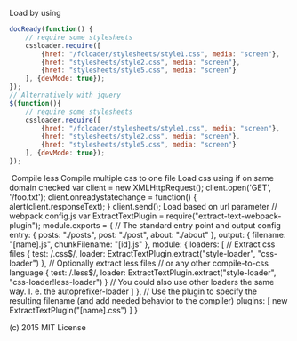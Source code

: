 Load by using
```javascript
docReady(function() {
    // require some stylesheets
    cssloader.require([
        {href: "/fcloader/stylesheets/style1.css", media: "screen"},
        {href: "stylesheets/style2.css", media: "screen"},
        {href: "stylesheets/style5.css", media: "screen"}
    ], {devMode: true});
});
// Alternatively with jquery
$(function(){
    // require some stylesheets
    cssloader.require([
        {href: "/fcloader/stylesheets/style1.css", media: "screen"},
        {href: "stylesheets/style2.css", media: "screen"},
        {href: "stylesheets/style5.css", media: "screen"}
    ], {devMode: true});
});
```

​
Compile less
Compile multiple css to one file
Load css using if on same domain checked
var client = new XMLHttpRequest();
client.open('GET', '/foo.txt');
client.onreadystatechange = function() {
alert(client.responseText);
}
client.send();
Load based on url parameter
// webpack.config.js
var ExtractTextPlugin = require("extract-text-webpack-plugin");
module.exports = {
// The standard entry point and output config
entry: {
posts: "./posts",
post: "./post",
about: "./about"
},
output: {
filename: "[name].js",
chunkFilename: "[id].js"
},
module: {
loaders: [
// Extract css files
{
test: /\.css$/,
loader: ExtractTextPlugin.extract("style-loader", "css-loader")
},
// Optionally extract less files
// or any other compile-to-css language
{
test: /\.less$/,
loader: ExtractTextPlugin.extract("style-loader", "css-loader!less-loader")
}
// You could also use other loaders the same way. I. e. the autoprefixer-loader
]
},
// Use the plugin to specify the resulting filename (and add needed behavior to the compiler)
plugins: [
new ExtractTextPlugin("[name].css")
]
}


(c) 2015 MIT License
